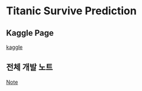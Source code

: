 # Titanic Survive Prediction
## Kaggle Page
[kaggle](https://www.kaggle.com/competitions/sejongtitatnicclass2)

## 전체 개발 노트<br>

[Note](https://lapis-scabiosa-94b.notion.site/15731125cac64f30b44cb339753da9a9)